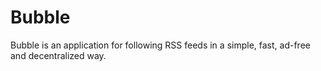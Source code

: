 # Bubble
Bubble is an application for following RSS feeds in a simple, fast, ad-free and decentralized way. 
